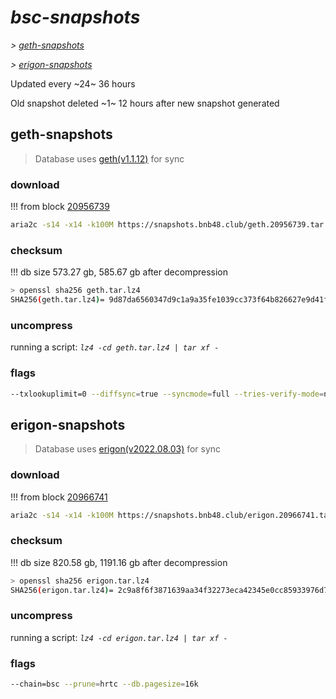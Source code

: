 # *bsc-snapshots*


*\> [geth-snapshots](#geth-snapshots)*

*\> [erigon-snapshots](#erigon-snapshots)*

Updated every ~24~ 36 hours

Old snapshot deleted ~1~ 12 hours after new snapshot generated

## geth-snapshots


> Database uses [geth(v1.1.12)](https://github.com/bnb-chain/bsc/releases/tag/v1.1.12) for sync


### download

<!-- begin_geth -->

!!! from block [20956739](https://bscscan.com/block/20956739)
```bash
aria2c -s14 -x14 -k100M https://snapshots.bnb48.club/geth.20956739.tar.lz4 -o geth.tar.lz4
```


### checksum


!!! db size 573.27 gb, 585.67 gb after decompression
```bash
> openssl sha256 geth.tar.lz4
SHA256(geth.tar.lz4)= 9d87da6560347d9c1a9a35fe1039cc373f64b826627e9d41fd657112cadb0303
```

<!-- end_geth -->

### uncompress


running a script: _`lz4 -cd geth.tar.lz4 | tar xf -`_


### flags


```bash
--txlookuplimit=0 --diffsync=true --syncmode=full --tries-verify-mode=none --pruneancient=true --diffblock=5000
```


## erigon-snapshots


> Database uses [erigon(v2022.08.03)](https://github.com/ledgerwatch/erigon/releases/tag/v2022.08.03) for sync


### download

<!-- begin_erigon -->

!!! from block [20966741](https://bscscan.com/block/20966741)
```bash
aria2c -s14 -x14 -k100M https://snapshots.bnb48.club/erigon.20966741.tar.lz4 -o erigon.tar.lz4
```


### checksum


!!! db size 820.58 gb, 1191.16 gb after decompression
```bash
> openssl sha256 erigon.tar.lz4
SHA256(erigon.tar.lz4)= 2c9a8f6f3871639aa34f32273eca42345e0cc85933976d793ddf97df4049b3a9
```

<!-- end_erigon -->

### uncompress


running a script: _`lz4 -cd erigon.tar.lz4 | tar xf -`_


### flags


```bash
--chain=bsc --prune=hrtc --db.pagesize=16k
```
